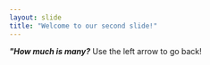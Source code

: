 ```yaml
---
layout: slide
title: "Welcome to our second slide!"
---
```

***"How much is many?***
Use the left arrow to go back!
